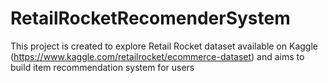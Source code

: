 # RetailRocketRecomenderSystem
This project is created to explore Retail Rocket dataset available on Kaggle (https://www.kaggle.com/retailrocket/ecommerce-dataset) and aims to build item recommendation system for users
